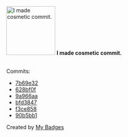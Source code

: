 <img src="https://my-badges.github.io/my-badges/cosmetic-commit.png" alt="I made cosmetic commit." title="I made cosmetic commit." width="128">
<strong>I made cosmetic commit.</strong>
<br><br>

Commits:

- <a href="https://github.com/andrewjswan/matrix-lamp/commit/7b69e32f253672d95e0db6c58bca4f582dac6b38">7b69e32</a>
- <a href="https://github.com/andrewjswan/matrix-lamp/commit/628bf0feaeea31fbb5b43ec0371d5fd3e6aed7a5">628bf0f</a>
- <a href="https://github.com/andrewjswan/esphome-config/commit/9a966aa7ffde5ffc27d7df2f25c93e9866db9e33">9a966aa</a>
- <a href="https://github.com/andrewjswan/matrix-lamp/commit/bfd3847c9602f6e6d19491a87349dd322ba3bead">bfd3847</a>
- <a href="https://github.com/andrewjswan/matrix-lamp/commit/f3ce858a5488524ea252dfbe72b4d8b98afa436e">f3ce858</a>
- <a href="https://github.com/andrewjswan/EspHoMaTriXv2/commit/90b5bb17ef0b2c1d9aa53f42367a5852f7e82b8a">90b5bb1</a>


Created by <a href="https://github.com/my-badges/my-badges">My Badges</a>